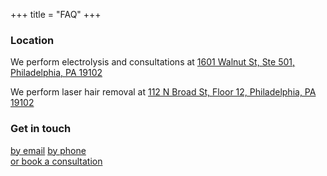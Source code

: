+++
title = "FAQ"
+++

<h3>Location</h3>
<p>We perform electrolysis and consultations at <a href="https://maps.app.goo.gl/ELzdvZycmVgiZGsK6">1601 Walnut St, Ste 501, Philadelphia, PA 19102</a></p>
<p>We perform laser hair removal at <a href="https://maps.app.goo.gl/Mp8uCUEbKG6c61766">112 N Broad St, Floor 12, Philadelphia, PA 19102</a></p>
<h3>Get in touch</h3>
<div class="column">
<a
  class="link" href="mailto:transcend.electrolysis@gmail.com?subject=Client%20Question"
  target="_blank"
  rel="noopener noreferrer"
>by email</a>
<a class="link" href="tel:+12679274247">by phone</a>
</div>
<a class="link" href="https://www.yocale.com/widget/zapster?locations=154042&op=304958~-1">or book a consultation</a>
